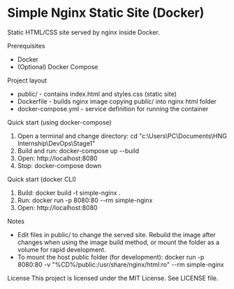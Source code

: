 # Simple Nginx Static Site (Docker)

Static HTML/CSS site served by nginx inside Docker.

Prerequisites
- Docker
- (Optional) Docker Compose

Project layout
- public/         - contains index.html and styles.css (static site)
- Dockerfile      - builds nginx image copying public/ into nginx html folder
- docker-compose.yml - service definition for running the container

Quick start (using docker-compose)
1. Open a terminal and change directory:
   cd "c:\Users\PC\Documents\HNG Internship\DevOps\Stage1"
2. Build and run:
   docker-compose up --build
3. Open: http://localhost:8080
4. Stop:
   docker-compose down

Quick start (docker CLI)
1. Build:
   docker build -t simple-nginx .
2. Run:
   docker run -p 8080:80 --rm simple-nginx
3. Open: http://localhost:8080

Notes
- Edit files in public/ to change the served site. Rebuild the image after changes when using the image build method, or mount the folder as a volume for rapid development.
- To mount the host public folder (for development):
  docker run -p 8080:80 -v "%CD%/public:/usr/share/nginx/html:ro" --rm simple-nginx

License
This project is licensed under the MIT License. See LICENSE file.